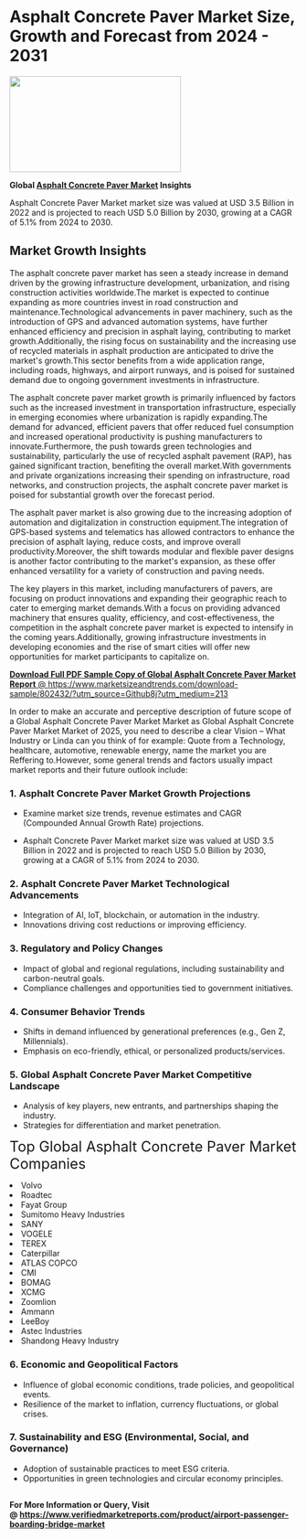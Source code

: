 <H1>Asphalt Concrete Paver Market Size, Growth and Forecast from 2024 - 2031</H1><img class="aligncenter size-medium wp-image-584254" src="https://thirdeyenews.in/wp-content/uploads/2024/09/Global-Market-Research-300x168.jpeg" alt="" width="300" height="168" /><p><strong>Global&nbsp;<a href="https://www.marketsizeandtrends.com/download-sample/802432/?utm_source=Github8j?utm_medium=213">Asphalt Concrete Paver Market</a> Insights</strong></p><p>Asphalt Concrete Paver Market market size was valued at USD 3.5 Billion in 2022 and is projected to reach USD 5.0 Billion by 2030, growing at a CAGR of 5.1% from 2024 to 2030.</p><p><h2>Market Growth Insights</h2> <p>The asphalt concrete paver market has seen a steady increase in demand driven by the growing infrastructure development, urbanization, and rising construction activities worldwide.The market is expected to continue expanding as more countries invest in road construction and maintenance.Technological advancements in paver machinery, such as the introduction of GPS and advanced automation systems, have further enhanced efficiency and precision in asphalt laying, contributing to market growth.Additionally, the rising focus on sustainability and the increasing use of recycled materials in asphalt production are anticipated to drive the market's growth.This sector benefits from a wide application range, including roads, highways, and airport runways, and is poised for sustained demand due to ongoing government investments in infrastructure.<a href="#"></a></p> <p>The asphalt concrete paver market growth is primarily influenced by factors such as the increased investment in transportation infrastructure, especially in emerging economies where urbanization is rapidly expanding.The demand for advanced, efficient pavers that offer reduced fuel consumption and increased operational productivity is pushing manufacturers to innovate.Furthermore, the push towards green technologies and sustainability, particularly the use of recycled asphalt pavement (RAP), has gained significant traction, benefiting the overall market.With governments and private organizations increasing their spending on infrastructure, road networks, and construction projects, the asphalt concrete paver market is poised for substantial growth over the forecast period.<p>The asphalt paver market is also growing due to the increasing adoption of automation and digitalization in construction equipment.The integration of GPS-based systems and telematics has allowed contractors to enhance the precision of asphalt laying, reduce costs, and improve overall productivity.Moreover, the shift towards modular and flexible paver designs is another factor contributing to the market's expansion, as these offer enhanced versatility for a variety of construction and paving needs.</p> <p>The key players in this market, including manufacturers of pavers, are focusing on product innovations and expanding their geographic reach to cater to emerging market demands.With a focus on providing advanced machinery that ensures quality, efficiency, and cost-effectiveness, the competition in the asphalt concrete paver market is expected to intensify in the coming years.Additionally, growing infrastructure investments in developing economies and the rise of smart cities will offer new opportunities for market participants to capitalize on.</p> <a href="#"></p><p><span class=""><strong>Download Full PDF Sample Copy of Global Asphalt Concrete Paver Market Report</strong> @ <a href="https://www.marketsizeandtrends.com/download-sample/802432/?utm_source=Github8j?utm_medium=213" target="_blank">https://www.marketsizeandtrends.com/download-sample/802432/?utm_source=Github8j?utm_medium=213</a></span></p><p>In order to make an accurate and perceptive description of future scope of a Global&nbsp;Asphalt Concrete Paver Market Market as Global&nbsp;Asphalt Concrete Paver Market Market of 2025, you need to describe a clear Vision &ndash; What Industry or Linda can you think of for example: Quote from a Technology, healthcare, automotive, renewable energy, name the market you are Reffering to.However, some general trends and factors usually impact market reports and their future outlook include:</p><h3>1.&nbsp;<strong>Asphalt Concrete Paver Market Growth Projections</strong></h3><ul><li>Examine market size trends, revenue estimates and CAGR (Compounded Annual Growth Rate) projections.</li><li><p>Asphalt Concrete Paver Market market size was valued at USD 3.5 Billion in 2022 and is projected to reach USD 5.0 Billion by 2030, growing at a CAGR of 5.1% from 2024 to 2030.</p></li></ul><h3>2.&nbsp;<strong>Asphalt Concrete Paver Market Technological Advancements</strong></h3><ul><li>Integration of AI, IoT, blockchain, or automation in the industry.</li><li>Innovations driving cost reductions or improving efficiency.</li></ul><h3>3.&nbsp;<strong>Regulatory and Policy Changes</strong></h3><ul><li>Impact of global and regional regulations, including sustainability and carbon-neutral goals.</li><li>Compliance challenges and opportunities tied to government initiatives.</li></ul><h3>4.&nbsp;<strong>Consumer Behavior Trends</strong></h3><ul><li>Shifts in demand influenced by generational preferences (e.g., Gen Z, Millennials).</li><li>Emphasis on eco-friendly, ethical, or personalized products/services.</li></ul><h3>5.&nbsp;<strong>Global Asphalt Concrete Paver Market Competitive Landscape</strong></h3><ul><li>Analysis of key players, new entrants, and partnerships shaping the industry.</li><li>Strategies for differentiation and market penetration.</li></ul><p data-pm-slice="1 1 []"><span style="color: inherit; font-family: inherit; font-size: 25px;">Top Global Asphalt Concrete Paver Market Companies</span></p><div class="" data-test-id=""><p><li>Volvo</li><li> Roadtec</li><li> Fayat Group</li><li> Sumitomo Heavy Industries</li><li> SANY</li><li> VOGELE</li><li> TEREX</li><li> Caterpillar</li><li> ATLAS COPCO</li><li> CMI</li><li> BOMAG</li><li> XCMG</li><li> Zoomlion</li><li> Ammann</li><li> LeeBoy</li><li> Astec Industries</li><li> Shandong Heavy Industry</li></p></div><h3>6.&nbsp;<strong>Economic and Geopolitical Factors</strong></h3><ul><li>Influence of global economic conditions, trade policies, and geopolitical events.</li><li>Resilience of the market to inflation, currency fluctuations, or global crises.</li></ul><h3>7.&nbsp;<strong>Sustainability and ESG (Environmental, Social, and Governance)</strong></h3><ul><li>Adoption of sustainable practices to meet ESG criteria.</li><li>Opportunities in green technologies and circular economy principles.</li></ul><h2><strong style="font-size: 14px;">For More Information or Query, Visit @&nbsp;</strong><a style="background-color: #ffffff; font-size: 14px;" href="https://www.marketsizeandtrends.com/report/asphalt-concrete-paver-market/" target="_blank">https://www.verifiedmarketreports.com/product/airport-passenger-boarding-bridge-market</a></h2>